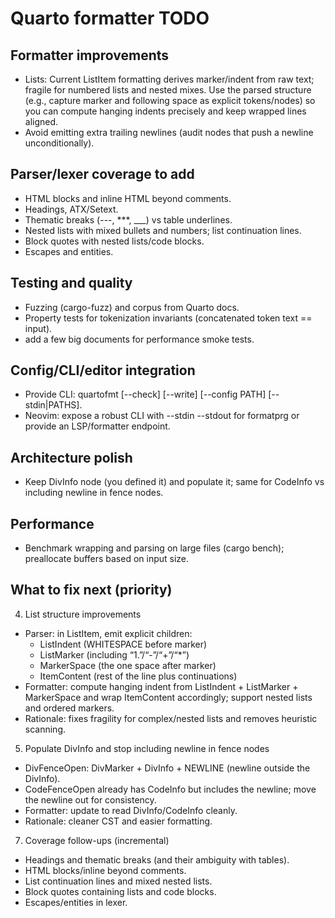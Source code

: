 # Quarto formatter TODO

## Formatter improvements

- Lists: Current ListItem formatting derives marker/indent from raw text;
  fragile for numbered lists and nested mixes. Use the parsed structure (e.g.,
  capture marker and following space as explicit tokens/nodes) so you can compute
  hanging indents precisely and keep wrapped lines aligned.
- Avoid emitting extra trailing newlines (audit nodes that push a newline
  unconditionally).

## Parser/lexer coverage to add

- HTML blocks and inline HTML beyond comments.
- Headings, ATX/Setext.
- Thematic breaks (---, \*\*\*, \_\_\_) vs table underlines.
- Nested lists with mixed bullets and numbers; list continuation lines.
- Block quotes with nested lists/code blocks.
- Escapes and entities.

## Testing and quality

- Fuzzing (cargo-fuzz) and corpus from Quarto docs.
- Property tests for tokenization invariants (concatenated token text == input).
- add a few big documents for performance smoke tests.

## Config/CLI/editor integration

- Provide CLI: quartofmt [--check] [--write] [--config PATH] [--stdin|PATHS].
- Neovim: expose a robust CLI with --stdin --stdout for formatprg or provide an LSP/formatter endpoint.

## Architecture polish

- Keep DivInfo node (you defined it) and populate it; same for CodeInfo vs including newline in fence nodes.

## Performance

- Benchmark wrapping and parsing on large files (cargo bench); preallocate buffers based on input size.

## What to fix next (priority)

4) List structure improvements
- Parser: in ListItem, emit explicit children:
  - ListIndent (WHITESPACE before marker)
  - ListMarker (including “1.”/“-”/“+”/“*”)
  - MarkerSpace (the one space after marker)
  - ItemContent (rest of the line plus continuations)
- Formatter: compute hanging indent from ListIndent + ListMarker + MarkerSpace and wrap ItemContent accordingly; support nested lists and ordered markers.
- Rationale: fixes fragility for complex/nested lists and removes heuristic scanning.

5) Populate DivInfo and stop including newline in fence nodes
- DivFenceOpen: DivMarker + DivInfo + NEWLINE (newline outside the DivInfo).
- CodeFenceOpen already has CodeInfo but includes the newline; move the newline out for consistency.
- Formatter: update to read DivInfo/CodeInfo cleanly.
- Rationale: cleaner CST and easier formatting.

7) Coverage follow-ups (incremental)
- Headings and thematic breaks (and their ambiguity with tables).
- HTML blocks/inline beyond comments.
- List continuation lines and mixed nested lists.
- Block quotes containing lists and code blocks.
- Escapes/entities in lexer.
